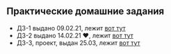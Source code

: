  ## Практические домашние задания
 
 * ДЗ-1 выдано 09.02.21, лежит [вот тут](https://github.com/DSFBL/1_python_public/blob/main/HW-practice/HW1.ipynb) 
 * ДЗ-2 выдано 14.02.21 ❤️, лежит [вот тут](https://github.com/DSFBL/1_python_public/blob/main/HW-practice/HW2.ipynb)
 * ДЗ-3, проект, выдан 25.03, лежит [вот тут](https://docs.google.com/document/d/1O6HKW7S7cfnfeAmqW2INZzzYGqcag2h8KaaPucZXZ3I/edit?usp=sharing)
